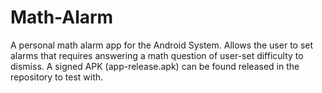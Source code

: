 # Math-Alarm

A personal math alarm app for the Android System.
Allows the user to set alarms that requires answering a math question of user-set difficulty to dismiss.
A signed APK (app-release.apk) can be found released in the repository to test with.
